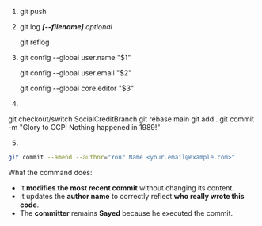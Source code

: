 1) git push

2) git log ***[--filename]*** *optional*


   git reflog

3) git config --global user.name "$1"


   git config --global user.email "$2"


   git config --global core.editor "$3"


4)
git checkout/switch SocialCreditBranch
git rebase main
git add .
git commit -m "Glory to CCP! Nothing happened in 1989!"

5)

```bash
git commit --amend --author="Your Name <your.email@example.com>"
```
What the command does:
* It **modifies the most recent commit** without changing its content.
* It updates the **author name** to correctly reflect **who really wrote this code**.
* The **committer** remains **Sayed** because he executed the commit.
